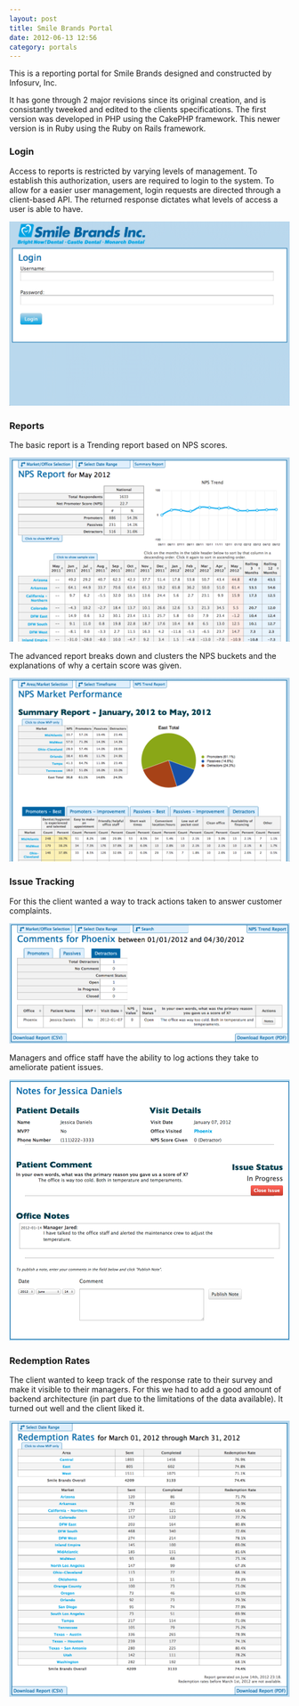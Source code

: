 ```yaml
---
layout: post
title: Smile Brands Portal
date: 2012-06-13 12:56
category: portals
---
```


This is a reporting portal for Smile Brands designed and constructed by Infosurv, Inc.

It has gone through 2 major revisions since its original creation, and is consistantly tweeked and edited to the clients specifications. The first version was developed in PHP using the CakePHP framework. This newer version is in Ruby using the Ruby on Rails framework.

### Login

Access to reports is restricted by varying levels of management. To establish this authorization, users are required to login to the system. To allow for a easier user management, login requests are directed through a client-based API. The returned response dictates what levels of access a user is able to have.

![Login](/assets/images/sb-login.png)

### Reports

The basic report is a Trending report based on NPS scores.

![Trend](/assets/images/sb-trend.png)

The advanced report breaks down and clusters the NPS buckets and the explanations of why a certain score was given.

![Summary](/assets/images/sb-summary.png)

### Issue Tracking

For this the client wanted a way to track actions taken to answer customer complaints.

![Issues 1](/assets/images/sb-issues-1.png)

Managers and office staff have the ability to log actions they take to ameliorate patient issues.

![Issues 2](/assets/images/sb-issues-2.png)

### Redemption Rates

The client wanted to keep track of the response rate to their survey and make it visible to their managers. For this we had to add a good amount of backend architecture (in part due to the limitations of the data available). It turned out well and the client liked it.

![Redemption Rates](/assets/images/sb-response.png)

